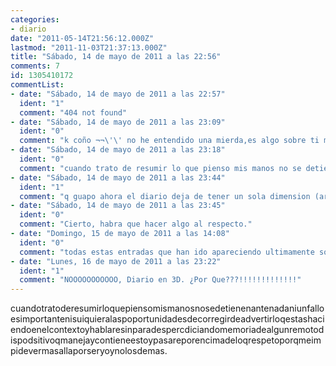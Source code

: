 ```yaml
---
categories:
- diario
date: "2011-05-14T21:56:12.000Z"
lastmod: "2011-11-03T21:37:13.000Z"
title: "Sábado, 14 de mayo de 2011 a las 22:56"
comments: 7
id: 1305410172
commentList:
- date: "Sábado, 14 de mayo de 2011 a las 22:57"
  ident: "1"
  comment: "404 not found"
- date: "Sábado, 14 de mayo de 2011 a las 23:09"
  ident: "0"
  comment: "k coño ¬¬\'\' no he entendido una mierda,es algo sobre ti mismo\' y por cierto esto está un poco fuera de contexo"
- date: "Sábado, 14 de mayo de 2011 a las 23:18"
  ident: "0"
  comment: "cuando trato de resumir lo que pienso mis manos no se detienen ante nada ni un fallo es importante ni suiquiera las poportunidades de corregir de advertir lo q estas haciendo en el con texto y hablar e sin para despercdiciando memoria de algun remoto dispodsitivo q maneja y contiene esto y pasare por encima de lo q respeto porq me impide ver mas alla por ser yo y no los demas.\n\nhe perdido unos dos minutos de mi vida poniendo espacios por tu culpa... bueno nadie me obligó.... maldita curiosidad y aburrimiento..."
- date: "Sábado, 14 de mayo de 2011 a las 23:44"
  ident: "1"
  comment: "q guapo ahora el diario deja de tener un sola dimension (arriba y abajo), Ahora puedes ir a lado a lado!!!\n(dentro de nada llegara el diario se podra ver 3D)jeje"
- date: "Sábado, 14 de mayo de 2011 a las 23:45"
  ident: "0"
  comment: "Cierto, habra que hacer algo al respecto."
- date: "Domingo, 15 de mayo de 2011 a las 14:08"
  ident: "0"
  comment: "todas estas entradas que han ido apareciendo ultimamente son del mismo usuario? :S"
- date: "Lunes, 16 de mayo de 2011 a las 23:22"
  ident: "1"
  comment: "NOOOOOOOOOOO, Diario en 3D. ¿Por Que???!!!!!!!!!!!!!"
---
```


cuandotratoderesumirloquepiensomismanosnosedetienenantenadaniunfalloesimportantenisuiquieralaspoportunidadesdecorregirdeadvertirloqestashaciendoenelcontextoyhablaresinparadespercdiciandomemoriadealgunremotodispodsitivoqmanejaycontieneestoypasareporencimadeloqrespetoporqmeimpidevermasallaporseryoynolosdemas.